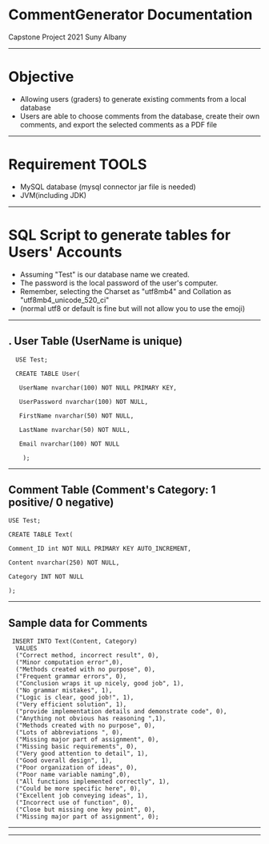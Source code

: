# CommentGenerator Documentation 
Capstone Project 2021 Suny Albany

--------

# Objective
- Allowing users (graders) to generate existing comments from a local database
- Users are able to choose comments from the database, create their own comments, and export the selected comments as a PDF file

-----------------

# Requirement TOOLS
- MySQL database (mysql connector jar file is needed)
- JVM(including JDK)

--------------------------

# SQL Script to generate tables for Users' Accounts 

- Assuming "Test" is our database name we created. 
- The password is the local password of the user's computer.
- Remember, selecting the Charset as "utf8mb4" and Collation as "utf8mb4_unicode_520_ci"
- (normal utf8 or default is fine but will not allow you to use the emoji)

------------------------
. User Table (UserName is unique)
-----------------------

      USE Test;

      CREATE TABLE User(

       UserName nvarchar(100) NOT NULL PRIMARY KEY,

       UserPassword nvarchar(100) NOT NULL,

       FirstName nvarchar(50) NOT NULL,

       LastName nvarchar(50) NOT NULL,

       Email nvarchar(100) NOT NULL

		);  
	
	
	
	

	
-------------------
 Comment Table (Comment's Category: 1 positive/ 0 negative)
------------------

   	USE Test;
   
    CREATE TABLE Text(
    
    Comment_ID int NOT NULL PRIMARY KEY AUTO_INCREMENT,
    
    Content nvarchar(250) NOT NULL,
    
    Category INT NOT NULL
    
   	);

----------------
Sample data for Comments
----------------

	 INSERT INTO Text(Content, Category)
	  VALUES
	  ("Correct method, incorrect result", 0),
	  ("Minor computation error",0),
	  ("Methods created with no purpose", 0),
	  ("Frequent grammar errors", 0),
	  ("Conclusion wraps it up nicely, good job", 1),
	  ("No grammar mistakes", 1),
	  ("Logic is clear, good job!", 1),
	  ("Very efficient solution", 1),
	  ("provide implementation details and demonstrate code", 0),
	  ("Anything not obvious has reasoning ",1),
	  ("Methods created with no purpose", 0),
	  ("Lots of abbreviations ", 0),
	  ("Missing major part of assignment", 0),
	  ("Missing basic requirements", 0),
	  ("Very good attention to detail", 1),
	  ("Good overall design", 1),
	  ("Poor organization of ideas", 0),
	  ("Poor name variable naming",0),
	  ("All functions implemented correctly", 1),
	  ("Could be more specific here", 0),
	  ("Excellent job conveying ideas", 1),
	  ("Incorrect use of function", 0),
	  ("Close but missing one key point", 0),
	  ("Missing major part of assignment", 0);
	  
---------
--------
